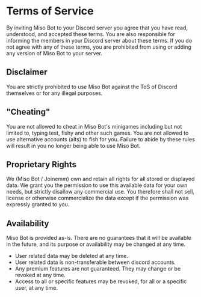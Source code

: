 # Terms of Service

By inviting Miso Bot to your Discord server you agree that you have read, understood, and accepted these terms. You are also responsible for informing the members in your Discord server about these terms. If you do not agree with any of these terms, you are prohibited from using or adding any version of Miso Bot to your server.

## Disclaimer

You are strictly prohibited to use Miso Bot against the ToS of Discord themselves or for any illegal purposes.

## "Cheating"

You are not allowed to cheat in Miso Bot's minigames including but not limited to, typing test, fishy and other such games. You are not allowed to use alternative accounts (alts) to fish for you. Failure to abide by these rules will result in you no longer being able to use Miso Bot.

## Proprietary Rights

We (Miso Bot / Joinemm) own and retain all rights for all stored or displayed data. We grant you the permission to use this available data for your own needs, but strictly disallow any commercial use. You therefore shall not sell, license or otherwise commercialize the data except if the permission was expressly granted to you.

## Availability

Miso Bot is provided as-is. There are no guarantees that it will be available in the future, and its purpose or availability may be changed at any time.
- User related data may be deleted at any time.
- User related data is non-transferable between discord accounts.
- Any premium features are not guaranteed. They may change or be revoked at any time.
- Access to all or specific features may be revoked, for all or a specific user, at any time.
